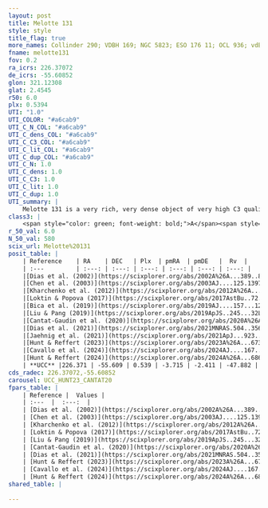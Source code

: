 ```yaml
---
layout: post
title: Melotte 131
style: style
title_flag: true
more_names: Collinder 290; VDBH 169; NGC 5823; ESO 176 11; OCL 936; vdBergh-Hagen 169; MWSC 2273; FoF 432
fname: melotte131
fov: 0.2
ra_icrs: 226.37072
de_icrs: -55.60852
glon: 321.12308
glat: 2.4545
r50: 6.0
plx: 0.5394
UTI: "1.0"
UTI_COLOR: "#a6cab9"
UTI_C_N_COL: "#a6cab9"
UTI_C_dens_COL: "#a6cab9"
UTI_C_C3_COL: "#a6cab9"
UTI_C_lit_COL: "#a6cab9"
UTI_C_dup_COL: "#a6cab9"
UTI_C_N: 1.0
UTI_C_dens: 1.0
UTI_C_C3: 1.0
UTI_C_lit: 1.0
UTI_C_dup: 1.0
UTI_summary: |
    Melotte 131 is a very rich, very dense object of very high C3 quality. It is very well-studied in the literature.
class3: |
    <span style="color: green; font-weight: bold;">A</span><span style="color: green; font-weight: bold;">A</span>
r_50_val: 6.0
N_50_val: 580
scix_url: Melotte%20131
posit_table: |
    | Reference    | RA    | DEC   | Plx  | pmRA  | pmDE   |  Rv  |
    | :---         | :---: | :---: | :---: | :---: | :---: | :---: |
    |[Dias et al. (2002)](https://scixplorer.org/abs/2002A%26A...389..871D) | 226.375 | -55.603 | -- | -5.63 | -1.57 | -19.27 |
    |[Chen et al. (2003)](https://scixplorer.org/abs/2003AJ....125.1397C) | 226.456 | -55.532 | -- | -5.07 | 1.79 | -19.8 |
    |[Kharchenko et al. (2012)](https://scixplorer.org/abs/2012A%26A...543A.156K) | 226.38 | -55.595 | -- | -4.7 | -3.0 | -- |
    |[Loktin & Popova (2017)](https://scixplorer.org/abs/2017AstBu..72..257L) | 226.38 | -55.603 | -- | -3.712 | -3.055 | -19.8 |
    |[Bica et al. (2019)](https://scixplorer.org/abs/2019AJ....157...12B) | 226.377 | -55.615 | -- | -- | -- | -- |
    |[Liu & Pang (2019)](https://scixplorer.org/abs/2019ApJS..245...32L) | 226.362 | -55.608 | 0.518 | -3.676 | -2.454 | -- |
    |[Cantat-Gaudin et al. (2020)](https://scixplorer.org/abs/2020A%26A...640A...1C) | 226.365 | -55.608 | 0.521 | -3.691 | -2.443 | -- |
    |[Dias et al. (2021)](https://scixplorer.org/abs/2021MNRAS.504..356D) | 226.372 | -55.611 | 0.522 | -3.689 | -2.441 | -56.627 |
    |[Jaehnig et al. (2021)](https://scixplorer.org/abs/2021ApJ...923..129J) | 226.362 | -55.607 | 0.552 | -3.682 | -2.447 | -- |
    |[Hunt & Reffert (2023)](https://scixplorer.org/abs/2023A%26A...673A.114H) | 226.376 | -55.605 | 0.542 | -3.717 | -2.414 | -45.345 |
    |[Cavallo et al. (2024)](https://scixplorer.org/abs/2024AJ....167...12C) | 226.375 | -55.618 | 0.541 | -- | -- | -- |
    |[Hunt & Reffert (2024)](https://scixplorer.org/abs/2024A%26A...686A..42H) | 226.376 | -55.605 | 0.542 | -3.717 | -2.414 | -45.345 |
    | **UCC** |226.371 | -55.609 | 0.539 | -3.715 | -2.411 | -47.882 | 
cds_radec: 226.37072,-55.60852
carousel: UCC_HUNT23_CANTAT20
fpars_table: |
    | Reference |  Values |
    | :---  |  :---:  |
    | [Dias et al. (2002)](https://scixplorer.org/abs/2002A%26A...389..871D) | `E(B-V)=0.09, Dist=1192.0, Age=8.9` |
    | [Chen et al. (2003)](https://scixplorer.org/abs/2003AJ....125.1397C) | `HDis=1192, Age=0.79` |
    | [Kharchenko et al. (2012)](https://scixplorer.org/abs/2012A%26A...543A.156K) | `e_bv=0.104, distance=1189, log_age=8.96` |
    | [Loktin & Popova (2017)](https://scixplorer.org/abs/2017AstBu..72..257L) | `E(B-V)=0.099, Dmod=10.43, logt=8.893` |
    | [Liu & Pang (2019)](https://scixplorer.org/abs/2019ApJS..245...32L) | `Age=0.102, Z=0.0` |
    | [Cantat-Gaudin et al. (2020)](https://scixplorer.org/abs/2020A%26A...640A...1C) | `AVNN=1.75, DMNN=11.4, AgeNN=7.9` |
    | [Dias et al. (2021)](https://scixplorer.org/abs/2021MNRAS.504..356D) | `Av=1.011, Dist=1434, logage=8.851, [Fe/H]=0.355` |
    | [Hunt & Reffert (2023)](https://scixplorer.org/abs/2023A%26A...673A.114H) | `AV50=1.799, diffAV50=1.501, MOD50=11.174, logAge50=8.008` |
    | [Cavallo et al. (2024)](https://scixplorer.org/abs/2024AJ....167...12C) | `AV50=1.91, dMod50=11.09, logAge50=8.17, [Fe/H]50=0.14` |
    | [Hunt & Reffert (2024)](https://scixplorer.org/abs/2024A%26A...686A..42H) | `MassJ=3661.17` |
shared_table: |
    
---
```

